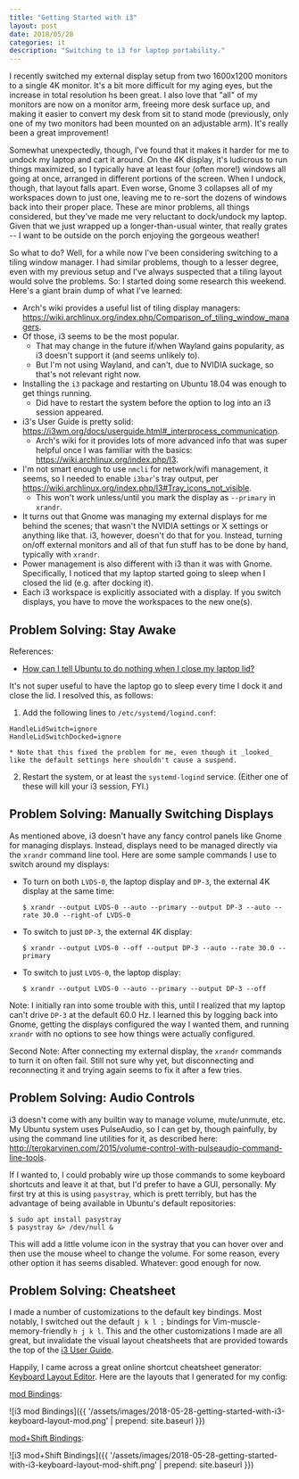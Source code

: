 ```yaml
---
title: "Getting Started with i3"
layout: post
date: 2018/05/28
categories: it
description: "Switching to i3 for laptop portability."
---
```


I recently switched my external display setup from two 1600x1200 monitors to a single 4K monitor. It's a bit more difficult for my aging eyes, but the increase in total resolution hs been great. I also love that "all" of my monitors are now on a monitor arm, freeing more desk surface up, and making it easier to convert my desk from sit to stand mode (previously, only one of my two monitors had been mounted on an adjustable arm). It's really been a great improvement!

Somewhat unexpectedly, though, I've found that it makes it harder for me to undock my laptop and cart it around. On the 4K display, it's ludicrous to run things maximized, so I typically have at least four (often more!) windows all going at once, arranged in different portions of the screen. When I undock, though, that layout falls apart. Even worse, Gnome 3 collapses all of my workspaces down to just one, leaving me to re-sort the dozens of windows back into their proper place. These are minor problems, all things considered, but they've made me very reluctant to dock/undock my laptop. Given that we just wrapped up a longer-than-usual winter, that really grates -- I want to be outside on the porch enjoying the gorgeous weather!

So what to do? Well, for a while now I've been considering switching to a tiling window manager. I had similar problems, though to a lesser degree, even with my previous setup and I've always suspected that a tiling layout would solve the problems. So: I started doing some research this weekend. Here's a giant brain dump of what I've learned:

* Arch's wiki provides a useful list of tiling display managers: <https://wiki.archlinux.org/index.php/Comparison_of_tiling_window_managers>.
* Of those, i3 seems to be the most popular.
    * That may change in the future if/when Wayland gains popularity, as i3 doesn't support it (and seems unlikely to).
    * But I'm not using Wayland, and can't, due to NVIDIA suckage, so that's not relevant right now.
* Installing the `i3` package and restarting on Ubuntu 18.04 was enough to get things running.
    * Did have to restart the system before the option to log into an i3 session appeared.
* i3's User Guide is pretty solid: <https://i3wm.org/docs/userguide.html#_interprocess_communication>.
    * Arch's wiki for it provides lots of more advanced info that was super helpful once I was familiar with the basics: <https://wiki.archlinux.org/index.php/I3>.
* I'm not smart enough to use `nmcli` for network/wifi management, it seems, so I needed to enable `i3bar`'s tray output, per <https://wiki.archlinux.org/index.php/I3#Tray_icons_not_visible>.
    * This won't work unless/until you mark the display as `--primary` in `xrandr`.
* It turns out that Gnome was managing my external displays for me behind the scenes; that wasn't the NVIDIA settings or X settings or anything like that. i3, however, doesn't do that for you. Instead, turning on/off external monitors and all of that fun stuff has to be done by hand, typically with `xrandr`.
* Power management is also different with i3 than it was with Gnome. Specifically, I noticed that my laptop started going to sleep when I closed the lid (e.g. after docking it).
* Each i3 workspace is explicitly associated with a display. If you switch displays, you have to move the workspaces to the new one(s).

## Problem Solving: Stay Awake

References:

* [How can I tell Ubuntu to do nothing when I close my laptop lid?](https://askubuntu.com/a/372616)

It's not super useful to have the laptop go to sleep every time I dock it and close the lid. I resolved this, as follows:

1. Add the following lines to `/etc/systemd/logind.conf`:
  ```
  HandleLidSwitch=ignore
  HandleLidSwitchDocked=ignore
  ```
    * Note that this fixed the problem for me, even though it _looked_ like the default settings here shouldn't cause a suspend.
2. Restart the system, or at least the `systemd-logind` service. (Either one of these will kill your i3 session, FYI.)

## Problem Solving: Manually Switching Displays

As mentioned above, i3 doesn't have any fancy control panels like Gnome for managing displays. Instead, displays need to be managed directly via the `xrandr` command line tool. Here are some sample commands I use to switch around my displays:

* To turn on both `LVDS-0`, the laptop display and `DP-3`, the external 4K display at the same time:
  ```shell-session
  $ xrandr --output LVDS-0 --auto --primary --output DP-3 --auto --rate 30.0 --right-of LVDS-0
  ```
* To switch to just `DP-3`, the external 4K display:
  ```shell-session
  $ xrandr --output LVDS-0 --off --output DP-3 --auto --rate 30.0 --primary
  ```
* To switch to just `LVDS-0`, the laptop display:
  ```shell-session
  $ xrandr --output LVDS-0 --auto --primary --output DP-3 --off
  ```

Note: I initially ran into some trouble with this, until I realized that my laptop can't drive `DP-3` at the default 60.0 Hz. I learned this by logging back into Gnome, getting the displays configured the way I wanted them, and running `xrandr` with no options to see how things were actually configured.

Second Note: After connecting my external display, the `xrandr` commands to turn it on often fail. Still not sure why yet, but disconnecting and reconnecting it and trying again seems to fix it after a few tries.

## Problem Solving: Audio Controls

i3 doesn't come with any builtin way to manage volume, mute/unmute, etc. My Ubuntu system uses PulseAudio, so I can get by, though painfully, by using the command line utilities for it, as described here: <http://terokarvinen.com/2015/volume-control-with-pulseaudio-command-line-tools>.

If I wanted to, I could probably wire up those commands to some keyboard shortcuts and leave it at that, but I'd prefer to have a GUI, personally. My first try at this is using `pasystray`, which is prett terribly, but has the advantage of being available in Ubuntu's default repositories:

```shell-session
$ sudo apt install pasystray
$ pasystray &> /dev/null &
```

This will add a little volume icon in the systray that you can hover over and then use the mouse wheel to change the volume. For some reason, every other option it has seems disabled. Whatever: good enough for now.

## Problem Solving: Cheatsheet

I made a number of customizations to the default key bindings. Most notably, I switched out the default `j k l ;` bindings for Vim-muscle-memory-friendly `h j k l`. This and the other customizations I made are all great, but invalidate the visual layout cheatsheets that are provided towards the top of the [i3 User Guide](https://i3wm.org/docs/userguide.html#_default_keybindings).

Happily, I came across a great online shortcut cheatsheet generator: [Keyboard Layout Editor](http://www.keyboard-layout-editor.com/). Here are the layouts that I generated for my config:

[mod Bindings](http://www.keyboard-layout-editor.com/##@@=~%0A%60&=!%0A1&=%2F@%0A2&=%23%0A3&=$%0A4&=%25%0A5&=%5E%0A6&=%2F&%0A7&=*%0A8&=(%0A9&=)%0A0&=%2F_%0A-&=+%0A%2F=&_w:2%3B&=Backspace%3B&@_w:1.5%3B&=Tab&=Q&_t=%23000000%0A%0A%0A%0A%0A%0A%0A%0A%0A%0A%23e82323%3B&=W%0A%0A%0A%0A%0A%0A%0A%0A%0A%0Atab%20layout&=E%0A%0A%0A%0A%0A%0A%0A%0A%0A%0Ah%20%2F%2F%20v%20toggle&=R%0A%0A%0A%0A%0A%0A%0A%0A%0A%0Aresize&_t=%23000000%3B&=T&=Y&=U&=I&=O&_t=%23000000%0A%0A%0A%0A%0A%0A%0A%0A%0A%0A%23e82323%3B&=P%0A%0A%0A%0A%0A%0A%0A%0A%0A%0Adisplay&_t=%23000000%3B&=%7B%0A%5B&=%7D%0A%5D&_w:1.5%3B&=%7C%0A%5C%3B&@_w:1.75%3B&=Caps%20Lock&_t=%23000000%0A%0A%0A%0A%0A%0A%0A%0A%0A%0A%23e82323%3B&=A%0A%0A%0A%0A%0A%0A%0A%0A%0A%0Afocus%20parent&=S%0A%0A%0A%0A%0A%0A%0A%0A%0A%0Astack%20layout&=D%0A%0A%0A%0A%0A%0A%0A%0A%0A%0Admenu&_n:true%3B&=F%0A%0A%0A%0A%0A%0A%0A%0A%0A%0Afull-%20screen&_t=%23000000%3B&=G&_t=%23000000%0A%0A%0A%0A%0A%0A%0A%0A%0A%0A%23e82323%3B&=H%0A%0A%0A%0A%0A%0A%0A%0A%0A%0Afocus%20left&_n:true%3B&=J%0A%0A%0A%0A%0A%0A%0A%0A%0A%0Afocus%20down&=K%0A%0A%0A%0A%0A%0A%0A%0A%0A%0Afocus%20up&=L%0A%0A%0A%0A%0A%0A%0A%0A%0A%0Afocus%20right&_t=%23000000%3B&=%2F:%0A%2F%3B&=%22%0A'&_t=%23000000%0A%0A%0A%0A%0A%0A%0A%0A%0A%0A%23e82323&w:2.25%3B&=Enter%0A%0A%0A%0A%0A%0A%0A%0A%0A%0Ai3-sensisble-terminal%3B&@_t=%23000000&w:2.25%3B&=Shift&=Z&=X&=C&_t=%23000000%0A%0A%0A%0A%0A%0A%0A%0A%0A%0A%23e82323%3B&=V%0A%0A%0A%0A%0A%0A%0A%0A%0A%0Avert%20layout&_t=%23000000%3B&=B&=N&_t=%23000000%0A%0A%0A%0A%0A%0A%0A%0A%0A%0A%23e82323%3B&=M%0A%0A%0A%0A%0A%0A%0A%0A%0A%0Amark&_t=%23000000%3B&=%3C%0A,&=%3E%0A.&=%3F%0A%2F%2F&_w:2.75%3B&=Shift%3B&@_w:1.25%3B&=Ctrl&_c=%23e82323&w:1.25%3B&=Win&_c=%23cccccc&w:1.25%3B&=Alt&_t=%23000000%0A%23e82323&a:5&w:6.25%3B&=%0Afocus%20floating%20%2F%2F%20tiling&_t=%23000000&a:4&w:1.25%3B&=Alt&_w:1.25%3B&=Win&_w:1.25%3B&=Menu&_w:1.25%3B&=Ctrl):

![i3 mod Bindings]({{ '/assets/images/2018-05-28-getting-started-with-i3-keyboard-layout-mod.png' | prepend: site.baseurl }})

[mod+Shift Bindings](http://www.keyboard-layout-editor.com/##@@=~%0A%60&=!%0A1&=%2F@%0A2&=%23%0A3&=$%0A4&=%25%0A5&=%5E%0A6&=%2F&%0A7&=*%0A8&=(%0A9&=)%0A0&=%2F_%0A-&=+%0A%2F=&_w:2%3B&=Backspace%3B&@_w:1.5%3B&=Tab&_t=%23000000%0A%0A%0A%0A%0A%0A%0A%0A%0A%0A%23e82323%3B&=Q%0A%0A%0A%0A%0A%0A%0A%0A%0A%0Akill&=W&=E%0A%0A%0A%0A%0A%0A%0A%0A%0A%0Ai3%20exit&=R%0A%0A%0A%0A%0A%0A%0A%0A%0A%0Ai3%20restart&_t=%23000000%3B&=T&=Y&=U&=I&=O&_t=%23000000%0A%0A%0A%0A%0A%0A%0A%0A%0A%0A%23e82323%3B&=P&_t=%23000000%3B&=%7B%0A%5B&=%7D%0A%5D&_w:1.5%3B&=%7C%0A%5C%3B&@_w:1.75%3B&=Caps%20Lock&_t=%23000000%0A%0A%0A%0A%0A%0A%0A%0A%0A%0A%23e82323%3B&=A&=S&=D&_n:true%3B&=F&_t=%23000000%3B&=G&_t=%23000000%0A%0A%0A%0A%0A%0A%0A%0A%0A%0A%23e82323%3B&=H%0A%0A%0A%0A%0A%0A%0A%0A%0A%0Amove%20left&_n:true%3B&=J%0A%0A%0A%0A%0A%0A%0A%0A%0A%0Amove%20down&=K%0A%0A%0A%0A%0A%0A%0A%0A%0A%0Amove%20up&=L%0A%0A%0A%0A%0A%0A%0A%0A%0A%0Amove%20right&_t=%23000000%3B&=%2F:%0A%2F%3B&=%22%0A'&_t=%23000000%0A%0A%0A%0A%0A%0A%0A%0A%0A%0A%23e82323&w:2.25%3B&=Enter%3B&@_c=%23e82323&t=%23000000&w:2.25%3B&=Shift&_c=%23cccccc%3B&=Z&=X&_t=%23000000%0A%0A%0A%0A%0A%0A%0A%0A%0A%0A%23e82323%3B&=C%0A%0A%0A%0A%0A%0A%0A%0A%0A%0Ai3%20reload&=V%0A%0A%0A%0A%0A%0A%0A%0A%0A%0Ahoriz%20layout&_t=%23000000%3B&=B&=N&_t=%23000000%0A%0A%0A%0A%0A%0A%0A%0A%0A%0A%23e82323%3B&=M%0A%0A%0A%0A%0A%0A%0A%0A%0A%0Aclear%20mark&_t=%23000000%3B&=%3C%0A,&=%3E%0A.&=%3F%0A%2F%2F&_w:2.75%3B&=Shift%3B&@_w:1.25%3B&=Ctrl&_c=%23e82323&w:1.25%3B&=Win&_c=%23cccccc&w:1.25%3B&=Alt&_t=%23000000%0A%23e82323&a:5&w:6.25%3B&=%0Atoggle%20floating%20%2F%2F%20tiling&_t=%23000000&a:4&w:1.25%3B&=Alt&_w:1.25%3B&=Win&_w:1.25%3B&=Menu&_w:1.25%3B&=Ctrl):

![i3 mod+Shift Bindings]({{ '/assets/images/2018-05-28-getting-started-with-i3-keyboard-layout-mod-shift.png' | prepend: site.baseurl }})
